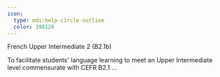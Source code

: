 ```yaml
---
icon:
  type: mdi:help-circle-outline
  color: 398126
---
```

French Upper Intermediate 2 (B2.1b)

To facilitate students' language learning to meet an Upper Intermediate level commensurate with CEFR B2.1 ... 
